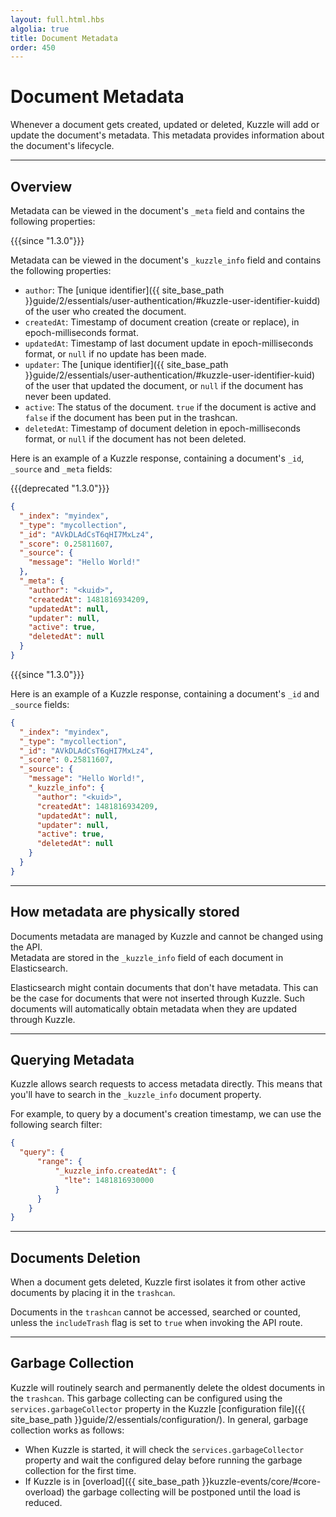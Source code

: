 ```yaml
---
layout: full.html.hbs
algolia: true
title: Document Metadata
order: 450
---
```


# Document Metadata

Whenever a document gets created, updated or deleted, Kuzzle will add or update the document's metadata. This metadata provides information about the document's lifecycle.

---

## Overview

Metadata can be viewed in the document's `_meta` field and contains the following properties:

{{{since "1.3.0"}}}

Metadata can be viewed in the document's `_kuzzle_info` field and contains the following properties:  


* `author`: The [unique identifier]({{ site_base_path }}guide/2/essentials/user-authentication/#kuzzle-user-identifier-kuidd) of the user who created the document.
* `createdAt`: Timestamp of document creation (create or replace), in epoch-milliseconds format.
* `updatedAt`: Timestamp of last document update in epoch-milliseconds format, or `null` if no update has been made.
* `updater`: The [unique identifier]({{ site_base_path }}guide/2/essentials/user-authentication/#kuzzle-user-identifier-kuid) of the user that updated the document, or `null` if the document has never been updated.
* `active`: The status of the document. `true` if the document is active and `false` if the document has been put in the trashcan.
* `deletedAt`: Timestamp of document deletion in epoch-milliseconds format, or `null` if the document has not been deleted.


Here is an example of a Kuzzle response, containing a document's `_id`, `_source` and `_meta` fields:

{{{deprecated "1.3.0"}}}

```json
{
  "_index": "myindex",
  "_type": "mycollection",
  "_id": "AVkDLAdCsT6qHI7MxLz4",
  "_score": 0.25811607,
  "_source": {
    "message": "Hello World!"
  },
  "_meta": {
    "author": "<kuid>",
    "createdAt": 1481816934209,
    "updatedAt": null,
    "updater": null,
    "active": true,
    "deletedAt": null
  }
}
```

{{{since "1.3.0"}}}

Here is an example of a Kuzzle response, containing a document's `_id` and `_source` fields:

```json
{
  "_index": "myindex",
  "_type": "mycollection",
  "_id": "AVkDLAdCsT6qHI7MxLz4",
  "_score": 0.25811607,
  "_source": {
    "message": "Hello World!",
    "_kuzzle_info": {
      "author": "<kuid>",
      "createdAt": 1481816934209,
      "updatedAt": null,
      "updater": null,
      "active": true,
      "deletedAt": null
    }
  }
}
```

---

## How metadata are physically stored

Documents metadata are managed by Kuzzle and cannot be changed using the API.  
Metadata are stored in the `_kuzzle_info` field of each document in Elasticsearch.

Elasticsearch might contain documents that don't have metadata. This can be the case for documents that were not inserted through Kuzzle. Such documents will automatically obtain metadata when they are updated through Kuzzle.

---

## Querying Metadata

Kuzzle allows search requests to access metadata directly. This means that you'll have to search in the `_kuzzle_info` document property.

For example, to query by a document's creation timestamp, we can use the following search filter:

```json
{
  "query": {
      "range": {
          "_kuzzle_info.createdAt": {
            "lte": 1481816930000
          }
      }
    }
}
```

---

## Documents Deletion

When a document gets deleted, Kuzzle first isolates it from other active documents by placing it in the `trashcan`.

Documents in the `trashcan` cannot be accessed, searched or counted, unless the `includeTrash` flag is set to `true` when invoking the API route.

---

## Garbage Collection

 Kuzzle will routinely search and permanently delete the oldest documents in the `trashcan`. This garbage collecting can be configured using the `services.garbageCollector` property in the  Kuzzle [configuration file]({{ site_base_path }}guide/2/essentials/configuration/). In general, garbage collection works as follows:

* When Kuzzle is started, it will check the `services.garbageCollector` property and wait the configured delay before running the garbage collection for the first time.
* If Kuzzle is in [overload]({{ site_base_path }}kuzzle-events/core/#core-overload) the garbage collecting will be postponed until the load is reduced.
